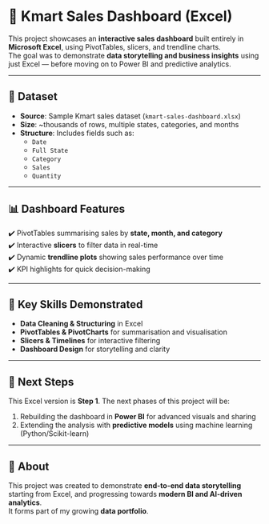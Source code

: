 # 🛒 Kmart Sales Dashboard (Excel)

This project showcases an **interactive sales dashboard** built entirely in **Microsoft Excel**, using PivotTables, slicers, and trendline charts.  
The goal was to demonstrate **data storytelling and business insights** using just Excel — before moving on to Power BI and predictive analytics.

---

## 📂 Dataset
- **Source**: Sample Kmart sales dataset (`kmart-sales-dashboard.xlsx`)
- **Size**: ~thousands of rows, multiple states, categories, and months
- **Structure**: Includes fields such as:
  - `Date`
  - `Full State`
  - `Category`
  - `Sales`
  - `Quantity`

---

## 📊 Dashboard Features
✔️ PivotTables summarising sales by **state, month, and category**  
✔️ Interactive **slicers** to filter data in real-time  
✔️ Dynamic **trendline plots** showing sales performance over time  
✔️ KPI highlights for quick decision-making  

---

## 🎯 Key Skills Demonstrated
- **Data Cleaning & Structuring** in Excel  
- **PivotTables & PivotCharts** for summarisation and visualisation  
- **Slicers & Timelines** for interactive filtering  
- **Dashboard Design** for storytelling and clarity  

---

## 🚀 Next Steps
This Excel version is **Step 1**. The next phases of this project will be:  
1. Rebuilding the dashboard in **Power BI** for advanced visuals and sharing  
2. Extending the analysis with **predictive models** using machine learning (Python/Scikit-learn)  

---

## 📌 About
This project was created to demonstrate **end-to-end data storytelling** starting from Excel, and progressing towards **modern BI and AI-driven analytics**.  
It forms part of my growing **data portfolio**.
